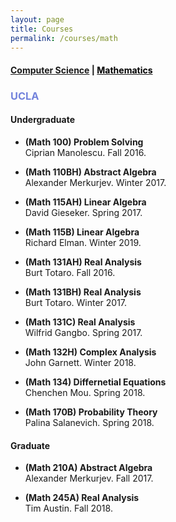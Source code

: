 ```yaml
---
layout: page
title: Courses
permalink: /courses/math
---
```



#### [Computer Science](/courses/cs) | [<span style="color:black"> Mathematics </span>](/courses/math)  



### <span style="color:#7383DC"> UCLA </span>

#### Undergraduate

* **(Math 100) Problem Solving**   
Ciprian Manolescu. Fall 2016.

* **(Math 110BH) Abstract Algebra**   
Alexander Merkurjev. Winter 2017.

* **(Math 115AH) Linear Algebra**   
David Gieseker. Spring 2017.

* **(Math 115B) Linear Algebra**   
Richard Elman. Winter 2019.

* **(Math 131AH) Real Analysis**   
Burt Totaro. Fall 2016.

* **(Math 131BH) Real Analysis**   
Burt Totaro. Winter 2017.

* **(Math 131C) Real Analysis**   
Wilfrid Gangbo. Spring 2017.

* **(Math 132H) Complex Analysis**   
John Garnett. Winter 2018.

* **(Math 134) Differnetial Equations**   
Chenchen Mou. Spring 2018.

* **(Math 170B) Probability Theory**   
Palina Salanevich. Spring 2018.

#### Graduate

* **(Math 210A) Abstract Algebra**   
Alexander Merkurjev. Fall 2017.

* **(Math 245A) Real Analysis**   
Tim Austin. Fall 2018.
